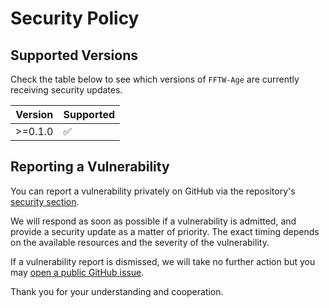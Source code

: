 # Security Policy

## Supported Versions

Check the table below to see which versions of `FFTW-Age` are currently
receiving security updates.

| Version | Supported          |
| ------- | ------------------ |
| >=0.1.0 | :white_check_mark: |

## Reporting a Vulnerability

You can report a vulnerability privately on GitHub via the repository's
[security section](https://github.com/MikeSWang/FFTW-Age/security).

We will respond as soon as possible if a vulnerability is admitted, and
provide a security update as a matter of priority. The exact timing depends
on the available resources and the severity of the vulnerability.

If a vulnerability report is dismissed, we will take no further action
but you may [open a public GitHub issue](https://github.com/MikeSWang/FFTW-Age/issues/new/choose).

Thank you for your understanding and cooperation.
